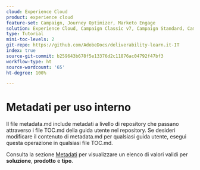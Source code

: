 ```yaml
---
cloud: Experience Cloud
product: experience cloud
feature-set: Campaign, Journey Optimizer, Marketo Engage
solution: Experience Cloud, Campaign Classic v7, Campaign Standard, Campaign v8, Marketo Engage
type: Tutorial
mini-toc-levels: 2
git-repo: https://github.com/AdobeDocs/deliverability-learn.it-IT
index: true
source-git-commit: b259643b678f5e13376d2c11876ac04792f47bf3
workflow-type: ht
source-wordcount: '65'
ht-degree: 100%

---
```



# Metadati per uso interno

Il file metadata.md include metadati a livello di repository che passano attraverso i file TOC.md della guida utente nel repository. Se desideri modificare il contenuto di metadata.md per qualsiasi guida utente, esegui questa operazione in qualsiasi file TOC.md.

Consulta la sezione [Metadati](https://experienceleague.adobe.com/docs/authoring-guide-exl/using/editing/user-guide-setup/metadata.html?lang=it) per visualizzare un elenco di valori validi per **soluzione**, **prodotto** e **tipo**.
